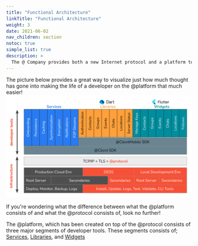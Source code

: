 ```yaml
---
title: "Functional Architecture"
linkTitle: "Functional Architecture"
weight: 3
date: 2021-06-02
nav_children: section
notoc: true
simple_list: true
description: >
  The @ Company provides both a new Internet protocol and a platform to assist developers easily create ground-breaking applications that provide privacy focused, peer-to-peer services.
---
```


The picture below provides a great way to visualize just how much thought has gone into making the life of a developer on the @platform that much easier!
![Functional Architecture](/Func_Arch_images/Functional_Arch.png)

If you're wondering what the difference between what the @platform consists of and what the @protocol consists of, look no further! 

The @platform, which has been created on top of the @protocol consists of three major segments of developer tools. These segments consists of; [Services](/docs/functional_architecture/services/), [Libraries](/docs/functional_architecture/libraries/), and [Widgets](/docs/functional_architecture/widgets/)